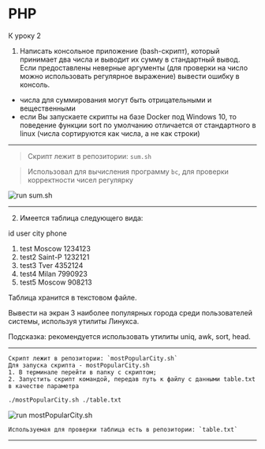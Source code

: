 # PHP

К уроку 2

1. Написать консольное приложение (bash-скрипт), который принимает два числа и выводит их сумму в стандартный вывод.
Если предоставлены неверные аргументы (для проверки на число можно использовать регулярное выражение) вывести ошибку в консоль.

- числа для суммирования могут быть отрицательными и вещественными
- если Вы запускаете скрипты на базе Docker под Windows 10, то поведение функции sort по умолчанию отличается от стандартного в linux (числа сортируются как числа, а не как строки)
____
>Скрипт лежит в репозитории: `sum.sh`

>Использовал для вычисления программу `bc`, для проверки корректности чисел регулярку

![run sum.sh](https://github.com/otusteamedu/PHP/blob/iglushkov/hm1-2/sumsh.png)
____
2. Имеется таблица следующего вида:

 id user city phone
1. test Moscow 1234123
2. test2 Saint-P 1232121
3. test3 Tver 4352124
4. test4 Milan 7990923
5. test5 Moscow 908213

Таблица хранится в текстовом файле.

Вывести на экран 3 наиболее популярных города среди пользователей системы, используя утилиты Линукса.

Подсказка: рекомендуется использовать утилиты uniq, awk, sort, head.
____
```
Скрипт лежит в репозитории: `mostPopularCity.sh`
Для запуска скрипта - mostPopularCity.sh
1. В терминале перейти в папку с скриптом;
2. Запустить скрипт командой, передав путь к файлу с данными table.txt в качестве параметра
```
```bash
./mostPopularCity.sh ./table.txt
```
![run mostPopularCity.sh](https://github.com/otusteamedu/PHP/blob/iglushkov/hm1-2/citysh.png)

```
Используемая для проверки таблица есть в репозитории: `table.txt`
```
____
